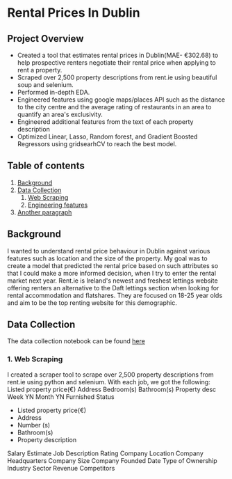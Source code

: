 # Rental Prices In Dublin
## Project Overview
- Created a tool that estimates rental prices in Dublin(MAE- €302.68) to help prospective renters negotiate their rental price when applying to rent a property.
- Scraped over 2,500 property descriptions from rent.ie using beautiful soup and selenium.
- Performed in-depth EDA.
- Engineered features using google maps/places  API such as the distance to the city centre and the average rating of restaurants in an area to quantify an area's exclusivity.
- Engineered additional features from the text of each property description
- Optimized Linear, Lasso, Random forest, and Gradient Boosted Regressors using gridsearhCV to reach the best model.

## Table of contents
1. [Background](#background)
2. [Data Collection](#collect)
    1. [Web Scraping](#subparagraph1)
    2. [Engineering features](#subparagraph1)
3. [Another paragraph](#paragraph2)



## Background <a name="background"></a>
I wanted to understand rental price behaviour in Dublin against various features such as location and the size of the property. My goal was to create a model that predicted the rental price based on such attributes so that I could make a more informed decision, when I try to enter the rental market next year. Rent.ie is Ireland's newest and freshest lettings website offering renters an alternative to the Daft lettings section when looking for rental accommodation and flatshares. They are focused on 18-25 year olds and aim to be the top renting website for this demographic.

## Data Collection <a name="collect"></a>
The data collection notebook can be found [here](notebooks/Data_collection.ipynb)

### 1. Web Scraping <a name="subparagraph1"></a>
 I created a scraper tool to scrape over 2,500 property descriptions from rent.ie using python and selenium. With each job, we got the following:
 Listed property price(€)	Address	Bedroom(s)	Bathroom(s)	Property desc	Week YN	Month YN	Furnished Status
- Listed property price(€)
- Address
- Number (s)
- Bathroom(s)
- Property description

Salary Estimate
Job Description
Rating
Company
Location
Company Headquarters
Company Size
Company Founded Date
Type of Ownership
Industry
Sector
Revenue
Competitors
 


